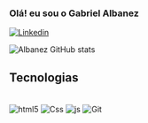 ### Olá! eu sou o Gabriel Albanez


[![Linkedin](https://img.shields.io/badge/LinkedIn-0077B5?style=for-the-badge&logo=linkedin&logoColor=white
)]()

![Albanez GitHub stats](https://github-readme-stats.vercel.app/api?username=Albanezfxp&show_icons=true&theme=dark)

## Tecnologias

<div style="display: inline_block"><br/>
  <img align='center' alt='html5' src="	https://img.shields.io/badge/HTML5-E34F26?style=for-the-badge&logo=html5&logoColor=white">
  <img align='center' alt='Css' src="https://img.shields.io/badge/CSS3-1572B6?style=for-the-badge&logo=css3&logoColor=white
"> 
  <img align='center' alt='js' src="https://img.shields.io/badge/JavaScript-323330?style=for-the-badge&logo=javascript&logoColor=F7DF1E
"> 
  <img align='center' alt='Git' src="https://img.shields.io/badge/GitHub-100000?style=for-the-badge&logo=github&logoColor=white
"> 

</div> <br/>
